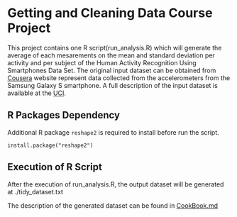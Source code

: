 # Getting and Cleaning Data Course Project

This project contains one R script(run_analysis.R) which will generate the average of each mesarements on the mean and standard  deviation per activity and per subject of the Human Activity Recognition Using Smartphones Data Set. The original input dataset can be obtained from [Cousera](https://d396qusza40orc.cloudfront.net/getdata%2Fprojectfiles%2FUCI%20HAR%20Dataset.zip) website represent data collected from the accelerometers from the Samsung Galaxy S smartphone. A full description of the input dataset is available at the [UCI](http://archive.ics.uci.edu/ml/datasets/Human+Activity+Recognition+Using+Smartphones).

## R Packages Dependency

Additional R package `reshape2` is required to install before run the script. 

```{r}
install.package("reshape2")
```

## Execution of R Script

After the execution of run_analysis.R, the output dataset will be generated at ./tidy_dataset.txt

The description of the generated dataset can be found in [CookBook.md](CookBook.md)
